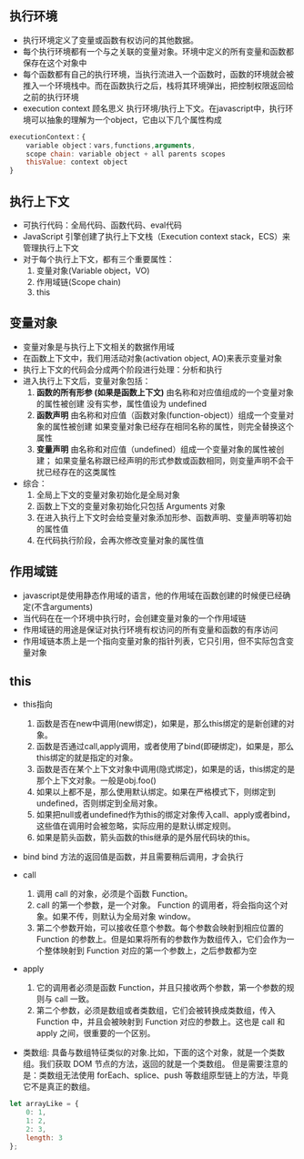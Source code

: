 ## 执行环境
- 执行环境定义了变量或函数有权访问的其他数据。
- 每个执行环境都有一个与之关联的变量对象。环境中定义的所有变量和函数都保存在这个对象中
- 每个函数都有自己的执行环境，当执行流进入一个函数时，函数的环境就会被推入一个环境栈中。而在函数执行之后，栈将其环境弹出，把控制权限返回给之前的执行环境
- execution context
    顾名思义 执行环境/执行上下文。在javascript中，执行环境可以抽象的理解为一个object，它由以下几个属性构成
```javascript
executionContext：{
    variable object：vars,functions,arguments,
    scope chain: variable object + all parents scopes
    thisValue: context object
}
```
## 执行上下文
- 可执行代码：全局代码、函数代码、eval代码
- JavaScript 引擎创建了执行上下文栈（Execution context stack，ECS）来管理执行上下文
- 对于每个执行上下文，都有三个重要属性：
    1. 变量对象(Variable object，VO)
    2. 作用域链(Scope chain)
    3. this
## 变量对象
- 变量对象是与执行上下文相关的数据作用域
- 在函数上下文中，我们用活动对象(activation object, AO)来表示变量对象
- 执行上下文的代码会分成两个阶段进行处理：分析和执行
- 进入执行上下文后，变量对象包括：
    1. **函数的所有形参 (如果是函数上下文)**
    由名称和对应值组成的一个变量对象的属性被创建
    没有实参，属性值设为 undefined
    2. **函数声明**
    由名称和对应值（函数对象(function-object)）组成一个变量对象的属性被创建
    如果变量对象已经存在相同名称的属性，则完全替换这个属性
    3. **变量声明**
    由名称和对应值（undefined）组成一个变量对象的属性被创建；
    如果变量名称跟已经声明的形式参数或函数相同，则变量声明不会干扰已经存在的这类属性
- 综合：
    1. 全局上下文的变量对象初始化是全局对象
    2. 函数上下文的变量对象初始化只包括 Arguments 对象
    3. 在进入执行上下文时会给变量对象添加形参、函数声明、变量声明等初始的属性值
    4. 在代码执行阶段，会再次修改变量对象的属性值

## 作用域链
- javascript是使用静态作用域的语言，他的作用域在函数创建的时候便已经确定(不含arguments)
- 当代码在在一个环境中执行时，会创建变量对象的一个作用域链
- 作用域链的用途是保证对执行环境有权访问的所有变量和函数的有序访问
- 作用域链本质上是一个指向变量对象的指针列表，它只引用，但不实际包含变量对象

## this
- this指向
    1. 函数是否在new中调用(new绑定)，如果是，那么this绑定的是新创建的对象。
    2. 函数是否通过call,apply调用，或者使用了bind(即硬绑定)，如果是，那么this绑定的就是指定的对象。
    3. 函数是否在某个上下文对象中调用(隐式绑定)，如果是的话，this绑定的是那个上下文对象。一般是obj.foo()
    4. 如果以上都不是，那么使用默认绑定。如果在严格模式下，则绑定到undefined，否则绑定到全局对象。
    5. 如果把null或者undefined作为this的绑定对象传入call、apply或者bind，这些值在调用时会被忽略，实际应用的是默认绑定规则。
    6. 如果是箭头函数，箭头函数的this继承的是外层代码块的this。
- bind
    bind 方法的返回值是函数，并且需要稍后调用，才会执行
    
- call
    1. 调用 call 的对象，必须是个函数 Function。
    2. call 的第一个参数，是一个对象。 Function 的调用者，将会指向这个对象。如果不传，则默认为全局对象 window。
    3. 第二个参数开始，可以接收任意个参数。每个参数会映射到相应位置的 Function 的参数上。但是如果将所有的参数作为数组传入，它们会作为一个整体映射到 Function 对应的第一个参数上，之后参数都为空
- apply 
    1. 它的调用者必须是函数 Function，并且只接收两个参数，第一个参数的规则与 call 一致。
    2. 第二个参数，必须是数组或者类数组，它们会被转换成类数组，传入 Function 中，并且会被映射到 Function 对应的参数上。这也是 call 和 apply 之间，很重要的一个区别。
- 类数组:
    具备与数组特征类似的对象.比如，下面的这个对象，就是一个类数组。我们获取 DOM 节点的方法，返回的就是一个类数组。
    但是需要注意的是：类数组无法使用 forEach、splice、push 等数组原型链上的方法，毕竟它不是真正的数组。
```javascript
let arrayLike = {
    0: 1,
    1: 2,
    2: 3,
    length: 3
};
```
